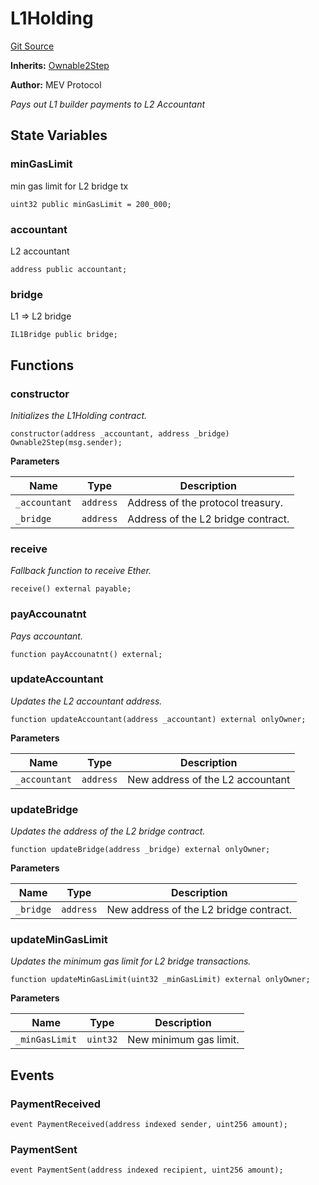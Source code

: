# L1Holding
[Git Source](https://github.com/manifoldfinance/auctioneer/blob/94186b27ea5ddae3ff2f27674c7d42c6d498df0f/src/L1Holding.sol)

**Inherits:**
[Ownable2Step](/src/auth/Ownable2Step.sol/abstract.Ownable2Step.md)

**Author:**
MEV Protocol

*Pays out L1 builder payments to L2 Accountant*


## State Variables
### minGasLimit
min gas limit for L2 bridge tx


```solidity
uint32 public minGasLimit = 200_000;
```


### accountant
L2 accountant


```solidity
address public accountant;
```


### bridge
L1 => L2 bridge


```solidity
IL1Bridge public bridge;
```


## Functions
### constructor

*Initializes the L1Holding contract.*


```solidity
constructor(address _accountant, address _bridge) Ownable2Step(msg.sender);
```
**Parameters**

|Name|Type|Description|
|----|----|-----------|
|`_accountant`|`address`|Address of the protocol treasury.|
|`_bridge`|`address`|Address of the L2 bridge contract.|


### receive

*Fallback function to receive Ether.*


```solidity
receive() external payable;
```

### payAccounatnt

*Pays accountant.*


```solidity
function payAccounatnt() external;
```

### updateAccountant

*Updates the L2 accountant address.*


```solidity
function updateAccountant(address _accountant) external onlyOwner;
```
**Parameters**

|Name|Type|Description|
|----|----|-----------|
|`_accountant`|`address`|New address of the L2 accountant|


### updateBridge

*Updates the address of the L2 bridge contract.*


```solidity
function updateBridge(address _bridge) external onlyOwner;
```
**Parameters**

|Name|Type|Description|
|----|----|-----------|
|`_bridge`|`address`|New address of the L2 bridge contract.|


### updateMinGasLimit

*Updates the minimum gas limit for L2 bridge transactions.*


```solidity
function updateMinGasLimit(uint32 _minGasLimit) external onlyOwner;
```
**Parameters**

|Name|Type|Description|
|----|----|-----------|
|`_minGasLimit`|`uint32`|New minimum gas limit.|


## Events
### PaymentReceived

```solidity
event PaymentReceived(address indexed sender, uint256 amount);
```

### PaymentSent

```solidity
event PaymentSent(address indexed recipient, uint256 amount);
```

